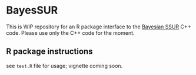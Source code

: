 # BayesSUR

This is WIP repository for an R package interface to the [Bayesian SSUR](github.com/mbant/Bayesian_SSUR) C++ code.
Please use only the C++ code for the moment.

## R package instructions
see `test.R` file for usage; vignette coming soon.